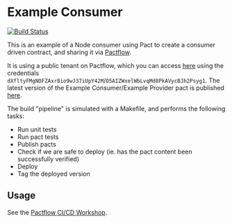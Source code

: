 # Example Consumer

[![Build Status](https://travis-ci.com/pactflow/example-consumer.svg?branch=master)](https://travis-ci.com/pactflow/example-consumer)

This is an example of a Node consumer using Pact to create a consumer driven contract, and sharing it via [Pactflow](https://pactflow.io).

It is using a public tenant on Pactflow, which you can access [here](https://test.pact.dius.com.au) using the credentials `dXfltyFMgNOFZAxr8io9wJ37iUpY42M`/`O5AIZWxelWbLvqMd8PkAVycBJh2Psyg1`. The latest version of the Example Consumer/Example Provider pact is published [here](https://test.pact.dius.com.au/pacts/provider/pactflow-example-provider/consumer/pactflow-example-consumer/latest).

The build "pipeline" is simulated with a Makefile, and performs the following tasks:

* Run unit tests
* Run pact tests
* Publish pacts
* Check if we are safe to deploy (ie. has the pact content been successfully verified)
* Deploy
* Tag the deployed version

## Usage

See the [Pactflow CI/CD Workshop](https://github.com/pactflow/ci-cd-workshop).
